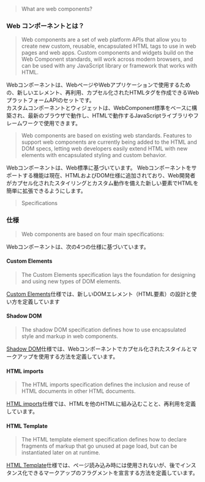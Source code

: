 > What are web components?  

### Web コンポーネントとは？  
 
> Web components are a set of web platform APIs that allow you to create new custom, reusable, encapsulated HTML tags to use in web pages and web apps. Custom components and widgets build on the Web Component standards, will work across modern browsers, and can be used with any JavaScript library or framework that works with HTML.

Webコンポーネントは、WebページやWebアプリケーションで使用するための、新しいエレメント、再利用、カプセル化されたHTMLタグを作成できるWebプラットフォームAPIのセットです。  
カスタムコンポーネントとウィジェットは、WebComponent標準をベースに構築され、最新のブラウザで動作し、HTMLで動作するJavaScriptライブラリやフレームワークで使用できます。

> Web components are based on existing web standards. Features to support web components are currently being added to the HTML and DOM specs, letting web developers easily extend HTML with new elements with encapsulated styling and custom behavior.  

Webコンポーネントは、Web標準に基づいています。
Webコンポーネントをサポートする機能は現在、HTMLおよびDOM仕様に追加されており、Web開発者がカプセル化されたスタイリングとカスタム動作を備えた新しい要素でHTMLを簡単に拡張できるようにします。  


> Specifications

### 仕様

> Web components are based on four main specifications:

Webコンポーネントは、次の4つの仕様に基づいています。

#### Custom Elements  

> The Custom Elements specification lays the foundation for designing and using new types of DOM elements.

[Custom Elements](https://w3c.github.io/webcomponents/spec/custom/)仕様では、新しいDOMエレメント（HTML要素）の設計と使い方を定義しています  

#### Shadow DOM  

> The shadow DOM specification defines how to use encapsulated style and markup in web components.
  
[Shadow DOM](https://w3c.github.io/webcomponents/spec/shadow/)仕様では、Webコンポーネントでカプセル化されたスタイルとマークアップを使用する方法を定義しています。    

#### HTML imports

> The HTML imports specification defines the inclusion and reuse of HTML documents in other HTML documents.

[HTML imports](https://w3c.github.io/webcomponents/spec/imports/)仕様では、HTMLを他のHTMLに組み込むことと、再利用を定義しています。

#### HTML Template

> The HTML template element specification defines how to declare fragments of markup that go unused at page load, but can be instantiated later on at runtime.

[HTML Template](https://html.spec.whatwg.org/multipage/scripting.html#the-template-element/)仕様では、ページ読み込み時には使用されないが、後でインスタンス化できるマークアップのフラグメントを宣言する方法を定義しています。